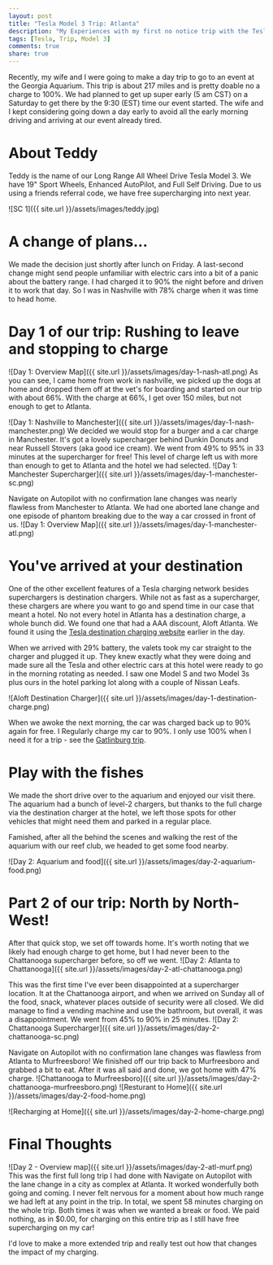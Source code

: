 ```yaml
---
layout: post
title: "Tesla Model 3 Trip: Atlanta"
description: "My Experiences with my first no notice trip with the Tesla"
tags: [Tesla, Trip, Model 3]
comments: true
share: true
---
```


Recently, my wife and I were going to make a day trip to go to an event at the Georgia Aquarium. This trip is about 217 miles and is pretty doable no a charge to 100%. We had planned to get up super early (5 am CST) on a Saturday to get there by the 9:30 (EST) time our event started.  The wife and I kept considering going down a day early to avoid all the early morning driving and arriving at our event already tired.

# About Teddy

Teddy is the name of our Long Range All Wheel Drive Tesla Model 3. We have 19" Sport Wheels, Enhanced AutoPilot, and Full Self Driving. Due to us using a friends referral code, we have free supercharging into next year.

![SC 1]({{ site.url }}/assets/images/teddy.jpg)

# A change of plans...

We made the decision just shortly after lunch on Friday.  A last-second change might send people unfamiliar with electric cars into a bit of a panic about the battery range. I had charged it to 90% the night before and driven it to work that day. So I was in Nashville with 78% charge when it was time to head home.

# Day 1 of our trip: Rushing to leave and stopping to charge

![Day 1: Overview Map]({{ site.url }}/assets/images/day-1-nash-atl.png)
As you can see, I came home from work in nashville, we picked up the dogs at home and dropped them off at the vet's for boarding and started on our trip with about 66%. With the charge at 66%, I get over 150 miles, but not enough to get to Atlanta. 

![Day 1: Nashville to Manchester]({{ site.url }}/assets/images/day-1-nash-manchester.png)
We decided we would stop for a burger and a car charge in Manchester. It's got a lovely supercharger behind Dunkin Donuts and near Russell Stovers (aka good ice cream). We went from 49% to 95% in 33 minutes at the supercharger for free!  This level of charge left us with more than enough to get to Atlanta and the hotel we had selected.
![Day 1: Manchester Supercharger]({{ site.url }}/assets/images/day-1-manchester-sc.png)

Navigate on Autopilot with no confirmation lane changes was nearly flawless from Manchester to Atlanta. We had one aborted lane change and one episode of phantom breaking due to the way a car crossed in front of us.
![Day 1: Overview Map]({{ site.url }}/assets/images/day-1-manchester-atl.png)

# You've arrived at your destination

One of the other excellent features of a Tesla charging network besides superchargers is destination chargers. While not as fast as a supercharger, these chargers are where you want to go and spend time in our case that meant a hotel. No not every hotel in Atlanta has a destination charge, a whole bunch did. We found one that had a AAA discount, Aloft Atlanta. We found it using the [Tesla destination charging website](https://www.tesla.com/findus?v=2&search=atlanta&bounds=33.76591081193077%2C-84.38086890535737%2C33.75935506270841%2C-84.39838909464265&filters=destination%20charger&zoom=17&location=dc14470) earlier in the day.  

When we arrived with 29% battery, the valets took my car straight to the charger and plugged it up.  They knew exactly what they were doing and made sure all the Tesla and other electric cars at this hotel were ready to go in the morning rotating as needed.  I saw one Model S and two Model 3s plus ours in the hotel parking lot along with a couple of Nissan Leafs.

![Aloft Destination Charger]({{ site.url }}/assets/images/day-1-destination-charge.png)

When we awoke the next morning, the car was charged back up to 90% again for free. I Regularly charge my car to 90%. I only use 100% when I need it for a trip - see the [Gatlinburg trip](http://www.jasonamyers.com/2019/tesla-trip-gatlinburg/).

# Play with the fishes

We made the short drive over to the aquarium and enjoyed our visit there. The aquarium had a bunch of level-2 chargers, but thanks to the full charge via the destination charger at the hotel, we left those spots for other vehicles that might need them and parked in a regular place.  

Famished, after all the behind the scenes and walking the rest of the aquarium with our reef club, we headed to get some food nearby.

![Day 2: Aquarium and food]({{ site.url }}/assets/images/day-2-aquarium-food.png)


# Part 2 of our trip: North by North-West!

After that quick stop, we set off towards home. It's worth noting that we likely had enough charge to get home, but I had never been to the Chattanooga supercharger before, so off we went.
![Day 2: Atlanta to Chattanooga]({{ site.url }}/assets/images/day-2-atl-chattanooga.png)


This was the first time I've ever been disappointed at a supercharger location. It at the Chattanooga airport, and when we arrived on Sunday all of the food, snack, whatever places outside of security were all closed.  We did manage to find a vending machine and use the bathroom, but overall, it was a disappointment. We went from 45% to 90% in 25 minutes. 
![Day 2: Chattanooga Supercharger]({{ site.url }}/assets/images/day-2-chattanooga-sc.png)

Navigate on Autopilot with no confirmation lane changes was flawless from Atlanta to Murfreesboro! We finished off our trip back to Murfreesboro and grabbed a bit to eat. After it was all said and done, we got home with 47% charge. 
![Chattanooga to Murfreesboro]({{ site.url }}/assets/images/day-2-chattanooga-murfreesboro.png)
![Resturant to Home]({{ site.url }}/assets/images/day-2-food-home.png)

![Recharging at Home]({{ site.url }}/assets/images/day-2-home-charge.png)

# Final Thoughts
![Day 2 - Overview map]({{ site.url }}/assets/images/day-2-atl-murf.png)
This was the first full long trip I had done with Navigate on Autopilot with the lane change in a city as complex at Atlanta. It worked wonderfully both going and coming. I never felt nervous for a moment about how much range we had left at any point in the trip.  In total, we spent 58 minutes charging on the whole trip. Both times it was when we wanted a break or food. We paid nothing, as in $0.00, for charging on this entire trip as I still have free supercharging on my car!

I'd love to make a more extended trip and really test out how that changes the impact of my charging.
